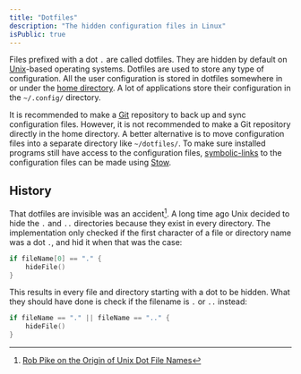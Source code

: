 ```yaml
---
title: "Dotfiles"
description: "The hidden configuration files in Linux"
isPublic: true
---
```


Files prefixed with a dot `.` are called dotfiles. They are hidden by default
on [Unix](unix)-based operating systems. Dotfiles are used to store any type of
configuration. All the user configuration is stored in dotfiles somewhere in or
under the [home directory](home-directory). A lot of applications store their
configuration in the `~/.config/` directory.

It is recommended to make a [Git](git) repository to back up and sync
configuration files. However, it is not recommended to make a Git repository
directly in the home directory. A better alternative is to move configuration
files into a separate directory like `~/dotfiles/`. To make sure installed
programs still have access to the configuration files,
[symbolic-links](symbolic-link) to the configuration files can be made using
[Stow](stow).

## History
That dotfiles are invisible was an accident[^1]. A long time ago Unix decided
to hide the `.` and `..` directories because they exist in every directory. The
implementation only checked if the first character of a file or directory name
was a dot `.`, and hid it when that was the case:

[^1]: [Rob Pike on the Origin of Unix Dot File Names](http://xahlee.info/UnixResource_dir/writ/unix_origin_of_dot_filename.html)

```go
if fileName[0] == "." {
    hideFile()
}
```

This results in every file and directory starting with a dot to be hidden. What
they should have done is check if the filename is `.` or `..` instead:

```go
if fileName == "." || fileName == ".." {
    hideFile()
}
```
